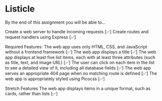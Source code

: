 # Listicle

By the end of this assignment you will be able to...

Create a web server to handle incoming requests [✅]
Create routes and request handlers using Express [✅]

Required Features:
The web app uses only HTML, CSS, and JavaScript without a frontend framework [✅]
The web app displays a title [✅]
The web app displays at least five list items, each with at least three attributes (such as title, text, and image URL) [✅]
The user can click on each item in the list to see a detailed view of it, including all database fields [✅]
The web app serves an appropriate 404 page when no matching route is defined [✅]
The web app is appropriately styled using Picocss [✅]

Stretch Features
The web app displays items in a unique format, such as cards, rather than lists [✅]

